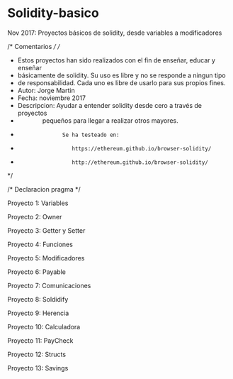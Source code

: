 # Solidity-basico
Nov 2017: Proyectos básicos de solidity, desde variables a modificadores

/*	Comentarios  */
/*
 * 	Estos proyectos han sido realizados con el fin de enseñar, educar y enseñar 
 *	básicamente de solidity. Su uso es libre y no se responde a ningun tipo 
 *  de responsabilidad. Cada uno es libre de usarlo para sus propios fines.
 *	Autor:	Jorge Martin
 *	Fecha:	noviembre 2017
 *	Descripcion:		Ayudar a entender solidity desde cero a través de proyectos
 *                pequeños para llegar a realizar otros mayores.
 *                   Se ha testeado en:
 *                      https://ethereum.github.io/browser-solidity/
 *                      http://ethereum.github.io/browser-solidity/
 */
 
 
/* Declaracion pragma */


Proyecto 1: Variables

Proyecto 2: Owner 

Proyecto 3: Getter y Setter

Proyecto 4: Funciones

Proyecto 5: Modificadores

Proyecto 6: Payable

Proyecto 7: Comunicaciones

Proyecto 8: Soldidify

Proyecto 9: Herencia

Proyecto 10: Calculadora

Proyecto 11: PayCheck

Proyecto 12: Structs

Proyecto 13: Savings
